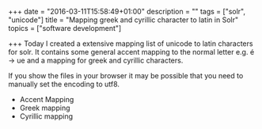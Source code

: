 +++
date = "2016-03-11T15:58:49+01:00"
description = ""
tags = ["solr", "unicode"]
title = "Mapping greek and cyrillic character to latin in Solr"
topics = ["software development"]

+++
Today I created a extensive mapping list of unicode to latin characters for solr. It contains some general accent mapping to the normal letter e.g. é -> ue and a mapping for greek and cyrillic characters.

If you show the files in your browser it may be possible that you need to manually set the encoding to utf8.

* Accent Mapping
* Greek mapping
* Cyrillic mapping



